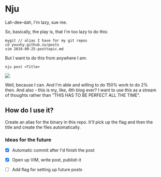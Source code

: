 # Nju

Lah-dee-dah, I'm lazy, sue me.

So, basically, the play is, that I'm too lazy to do this:

```
mygit // alias I have for my git repos
cd youshy.github.io/posts
vim 2019-09-25-posttopic.md
```

But I want to do this from anywhere I am:

```
nju post <Title>
```

![](http://giphygifs.s3.amazonaws.com/media/1M9fmo1WAFVK0/giphy.gif)

Well, because I can. And I'm able and willing to do 150% work to do 2% then. And also - this is my, like, 4th blog ever? I want to use this as a stream of thoughts rather than "THIS HAS TO BE PERFECT ALL THE TIME".

## How do I use it?

Create an alias for the binary in this repo. It'll pick up the flag and then the title and create the files automatically.

### Ideas for the future

* [x] Automatic commit after I'd finish the post

* [x] Open up VIM, write post, publish it

* [ ] Add flag for setting up future posts
